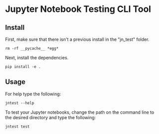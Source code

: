 # Jupyter Notebook Testing CLI Tool

## Install

First, make sure that there isn't a previous install in the "jn_test" folder.

```shell
rm -rf __pycache__ *egg*
```

Next, install the dependencies.

```shell
pip install -e .
```

## Usage

For help type the following:

```shell
jntest --help
```

To test your Jupyter notebooks, change the path on the command line to the desired directory and type the following:

```shell
jntest test
```
